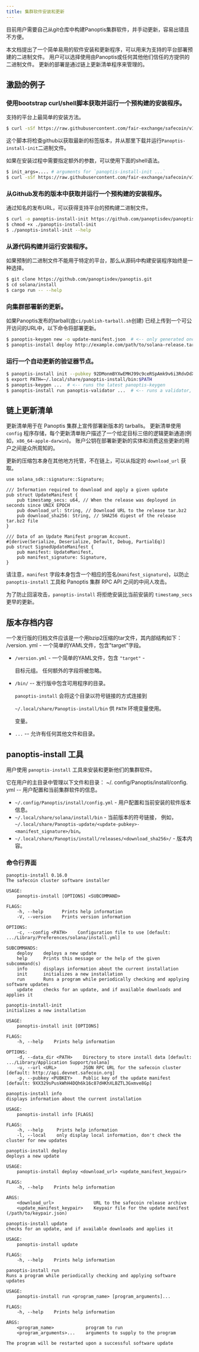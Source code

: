 ```yaml
---
title: 集群软件安装和更新
---
```


目前用户需要自己从git仓库中构建Panoptis集群软件，并手动更新，容易出错且不方便。

本文档提出了一个简单易用的软件安装和更新程序，可以用来为支持的平台部署预建的二进制文件。 用户可以选择使用由Panoptis或任何其他他们信任的方提供的二进制文件。 更新的部署是通过链上更新清单程序来管理的。

## 激励的例子

### 使用bootstrap curl/shell脚本获取并运行一个预构建的安装程序。

支持的平台上最简单的安装方法。

```bash
$ curl -sSf https://raw.githubusercontent.com/fair-exchange/safecoin/v1.0.0/install/panoptis-install-init.sh | sh
```

这个脚本将检查github以获取最新的标签版本，并从那里下载并运行`Panoptis-install-init`二进制文件。

如果在安装过程中需要指定额外的参数，可以使用下面的shell语法。

```bash
$ init_args=.... # arguments for `panoptis-install-init ...`
$ curl -sSf https://raw.githubusercontent.com/fair-exchange/safecoin/v1.0.0/install/panoptis-install-init.sh | sh -s - ${init_args}
```

### 从Github发布的版本中获取并运行一个预构建的安装程序。

通过知名的发布URL，可以获得支持平台的预构建二进制文件。

```bash
$ curl -o panoptis-install-init https://github.com/panoptisdev/panoptis/releases/download/v1.0.0/panoptis-install-init-x86_64-apple-darwin
$ chmod +x ./panoptis-install-init
$ ./panoptis-install-init --help
```

### 从源代码构建并运行安装程序。

如果预制的二进制文件不能用于特定的平台，那么从源码中构建安装程序始终是一种选择。

```bash
$ git clone https://github.com/panoptisdev/panoptis.git
$ cd solana/install
$ cargo run -- --help
```

### 向集群部署新的更新。

如果Panoptis发布的tarball\(由`ci/publish-tarball.sh`创建\) 已经上传到一个可公开访问的URL中，以下命令将部署更新。

```bash
$ panoptis-keygen new -o update-manifest.json  # <-- only generated once, the public key is shared with users
$ panoptis-install deploy http://example.com/path/to/solana-release.tar.bz2 update-manifest.json
```

### 运行一个自动更新的验证器节点。

```bash
$ panoptis-install init --pubkey 92DMonmBYXwEMHJ99c9ceRSpAmk9v6i3RdvDdXaVcrfj  # <-- pubkey is obtained from whoever is deploying the updates
$ export PATH=~/.local/share/panoptis-install/bin:$PATH
$ panoptis-keygen ...  # <-- runs the latest panoptis-keygen
$ panoptis-install run panoptis-validator ...  # <-- runs a validator, restarting it as necesary when an update is applied
```

## 链上更新清单

更新清单用于在 Panoptis 集群上宣传部署新版本的 tarballs。 更新清单使用 `config` 程序存储，每个更新清单账户描述了一个给定目标三倍的逻辑更新通道(例如，`x86_64-apple-darwin`)。 账户公钥在部署新更新的实体和消费这些更新的用户之间是众所周知的。

更新的压缩包本身在其他地方托管，不在链上，可以从指定的 `download_url` 获取。

```text
use solana_sdk::signature::Signature;

/// Information required to download and apply a given update
pub struct UpdateManifest {
    pub timestamp_secs: u64, // When the release was deployed in seconds since UNIX EPOCH
    pub download_url: String, // Download URL to the release tar.bz2
    pub download_sha256: String, // SHA256 digest of the release tar.bz2 file
}

/// Data of an Update Manifest program Account.
#[derive(Serialize, Deserialize, Default, Debug, PartialEq)]
pub struct SignedUpdateManifest {
    pub manifest: UpdateManifest,
    pub manifest_signature: Signature,
}
```

请注意，`manifest` 字段本身包含一个相应的签名\(`manifest_signature`\)，以防止 `panoptis-install` 工具和 Panoptis 集群 RPC API 之间的中间人攻击。

为了防止回滚攻击，`panoptis-install` 将拒绝安装比当前安装的 `timestamp_secs` 更早的更新。

## 版本存档内容

一个发行版的归档文件应该是一个用bzip2压缩的tar文件，其内部结构如下： /version. yml - 一个简单的YAML文件，包含"target"字段。

- `/version.yml` - 一个简单的YAML文件，包含 `"target"` -

  目标元组。 任何额外的字段将被忽略。

- `/bin/` -- 发行版中包含可用程序的目录。

  `panoptis-install` 会将这个目录以符号链接的方式连接到

  `~/.local/share/Panoptis-install/bin` 供 `PATH` 环境变量使用。

  变量。

- `...` -- 允许有任何其他文件和目录。

## panoptis-install 工具

用户使用 `panoptis-install` 工具来安装和更新他们的集群软件。

它在用户的主目录中管理以下文件和目录： ~/. config/Panoptis/install/config. yml -- 用户配置和当前集群软件的信息。

- `~/.config/Panoptis/install/config.yml` - 用户配置和当前安装的软件版本信息。
- `~/.local/share/solana/install/bin` - 当前版本的符号链接， 例如，`~/.local/share/Panoptis-update/<update-pubkey>-<manifest_signature>/bin`。
- `~/.local/share/Panoptis/install/releases/<download_sha256>/` - 版本内容。

### 命令行界面

```text
panoptis-install 0.16.0
The safecoin cluster software installer

USAGE:
    panoptis-install [OPTIONS] <SUBCOMMAND>

FLAGS:
    -h, --help       Prints help information
    -V, --version    Prints version information

OPTIONS:
    -c, --config <PATH>    Configuration file to use [default: .../Library/Preferences/solana/install.yml]

SUBCOMMANDS:
    deploy    deploys a new update
    help      Prints this message or the help of the given subcommand(s)
    info      displays information about the current installation
    init      initializes a new installation
    run       Runs a program while periodically checking and applying software updates
    update    checks for an update, and if available downloads and applies it
```

```text
panoptis-install-init
initializes a new installation

USAGE:
    panoptis-install init [OPTIONS]

FLAGS:
    -h, --help    Prints help information

OPTIONS:
    -d, --data_dir <PATH>    Directory to store install data [default: .../Library/Application Support/solana]
    -u, --url <URL>          JSON RPC URL for the safecoin cluster [default: http://api.devnet.safecoin.org]
    -p, --pubkey <PUBKEY>    Public key of the update manifest [default: 9XX329sPuskWhH4DQh6k16c87dHKhXLBZTL3Gxmve8Gp]
```

```text
panoptis-install info
displays information about the current installation

USAGE:
    panoptis-install info [FLAGS]

FLAGS:
    -h, --help     Prints help information
    -l, --local    only display local information, don't check the cluster for new updates
```

```text
panoptis-install deploy
deploys a new update

USAGE:
    panoptis-install deploy <download_url> <update_manifest_keypair>

FLAGS:
    -h, --help    Prints help information

ARGS:
    <download_url>               URL to the safecoin release archive
    <update_manifest_keypair>    Keypair file for the update manifest (/path/to/keypair.json)
```

```text
panoptis-install update
checks for an update, and if available downloads and applies it

USAGE:
    panoptis-install update

FLAGS:
    -h, --help    Prints help information
```

```text
panoptis-install run
Runs a program while periodically checking and applying software updates

USAGE:
    panoptis-install run <program_name> [program_arguments]...

FLAGS:
    -h, --help    Prints help information

ARGS:
    <program_name>            program to run
    <program_arguments>...    arguments to supply to the program

The program will be restarted upon a successful software update
```
